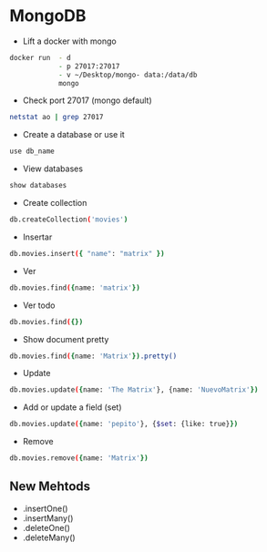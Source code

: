 # MongoDB

- Lift a docker with mongo

```zsh
docker run  - d
            - p 27017:27017
            - v ~/Desktop/mongo- data:/data/db
            mongo
```

- Check port 27017 (mongo default)

```zsh
netstat ao | grep 27017
```

- Create a database or use it

```zsh
use db_name
```

- View databases

```zsh
show databases
```

- Create collection

```zsh
db.createCollection('movies')
```

- Insertar

```zsh
db.movies.insert({ "name": "matrix" })
```

- Ver

```zsh
db.movies.find({name: 'matrix'})
```

- Ver todo

```zsh
db.movies.find({})
```

- Show document pretty

```zsh
db.movies.find({name: 'Matrix'}).pretty()
```

- Update

```zsh
db.movies.update({name: 'The Matrix'}, {name: 'NuevoMatrix'})
```

- Add or update a field (set)

```zsh
db.movies.update({name: 'pepito'}, {$set: {like: true}})
```

- Remove

```zsh
db.movies.remove({name: 'Matrix'})
```

## New Mehtods

- .insertOne()
- .insertMany()
- .deleteOne()
- .deleteMany()
